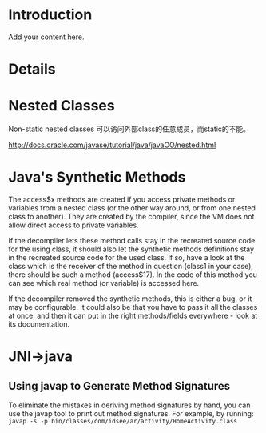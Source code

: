 # Introduction #

Add your content here.


# Details #

# Nested Classes #

Non-static nested classes 可以访问外部class的任意成员，而static的不能。

http://docs.oracle.com/javase/tutorial/java/javaOO/nested.html
# Java's Synthetic Methods
The access$x methods are created if you access private methods or variables from a nested class (or the other way around, or from one nested class to another). They are created by the compiler, since the VM does not allow direct access to private variables.

If the decompiler lets these method calls stay in the recreated source code for the using class, it should also let the synthetic methods definitions stay in the recreated source code for the used class. If so, have a look at the class which is the receiver of the method in question (class1 in your case), there should be such a method (access$17). In the code of this method you can see which real method (or variable) is accessed here.

If the decompiler removed the synthetic methods, this is either a bug, or it may be configurable. It could also be that you have to pass it all the classes at once, and then it can put in the right methods/fields everywhere - look at its documentation.

# JNI->java
## Using javap to Generate Method Signatures
To eliminate the mistakes in deriving method signatures by hand, you can use the javap tool to print out method signatures. For example, by running:
`javap -s -p bin/classes/com/idsee/ar/activity/HomeActivity.class`